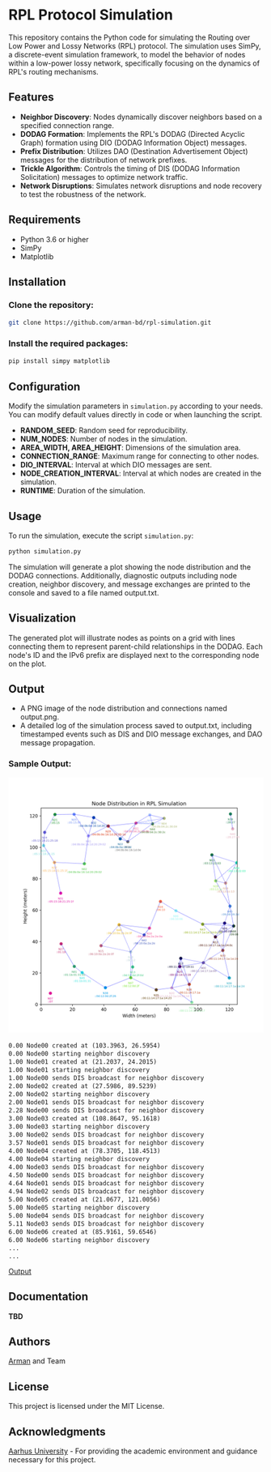 # RPL Protocol Simulation

This repository contains the Python code for simulating the Routing over Low Power and Lossy Networks (RPL) protocol. The simulation uses SimPy, a discrete-event simulation framework, to model the behavior of nodes within a low-power lossy network, specifically focusing on the dynamics of RPL's routing mechanisms.

## Features

- **Neighbor Discovery**: Nodes dynamically discover neighbors based on a specified connection range.
- **DODAG Formation**: Implements the RPL's DODAG (Directed Acyclic Graph) formation using DIO (DODAG Information Object) messages.
- **Prefix Distribution**: Utilizes DAO (Destination Advertisement Object) messages for the distribution of network prefixes.
- **Trickle Algorithm**: Controls the timing of DIS (DODAG Information Solicitation) messages to optimize network traffic.
- **Network Disruptions**: Simulates network disruptions and node recovery to test the robustness of the network.

## Requirements

- Python 3.6 or higher
- SimPy
- Matplotlib

## Installation

### Clone the repository:
```bash
git clone https://github.com/arman-bd/rpl-simulation.git
```

### Install the required packages:
```bash
pip install simpy matplotlib
```

## Configuration
Modify the simulation parameters in `simulation.py` according to your needs. You can modify default values directly in code or when launching the script.

- **RANDOM_SEED**: Random seed for reproducibility.
- **NUM_NODES**: Number of nodes in the simulation.
- **AREA_WIDTH, AREA_HEIGHT**: Dimensions of the simulation area.
- **CONNECTION_RANGE**: Maximum range for connecting to other nodes.
- **DIO_INTERVAL**: Interval at which DIO messages are sent.
- **NODE_CREATION_INTERVAL**: Interval at which nodes are created in the simulation.
- **RUNTIME**: Duration of the simulation.

## Usage

To run the simulation, execute the script `simulation.py`:

```bash
python simulation.py
```

The simulation will generate a plot showing the node distribution and the DODAG connections. Additionally, diagnostic outputs including node creation, neighbor discovery, and message exchanges are printed to the console and saved to a file named output.txt.

## Visualization
The generated plot will illustrate nodes as points on a grid with lines connecting them to represent parent-child relationships in the DODAG. Each node's ID and the IPv6 prefix are displayed next to the corresponding node on the plot.

## Output
* A PNG image of the node distribution and connections named output.png.
* A detailed log of the simulation process saved to output.txt, including timestamped events such as DIS and DIO message exchanges, and DAO message propagation.

### Sample Output:

<img src="output.png">

```text
0.00 Node00 created at (103.3963, 26.5954)
0.00 Node00 starting neighbor discovery
1.00 Node01 created at (21.2037, 24.2015)
1.00 Node01 starting neighbor discovery
1.00 Node00 sends DIS broadcast for neighbor discovery
2.00 Node02 created at (27.5986, 89.5239)
2.00 Node02 starting neighbor discovery
2.00 Node01 sends DIS broadcast for neighbor discovery
2.28 Node00 sends DIS broadcast for neighbor discovery
3.00 Node03 created at (108.8647, 95.1618)
3.00 Node03 starting neighbor discovery
3.00 Node02 sends DIS broadcast for neighbor discovery
3.57 Node01 sends DIS broadcast for neighbor discovery
4.00 Node04 created at (78.3705, 118.4513)
4.00 Node04 starting neighbor discovery
4.00 Node03 sends DIS broadcast for neighbor discovery
4.50 Node00 sends DIS broadcast for neighbor discovery
4.64 Node01 sends DIS broadcast for neighbor discovery
4.94 Node02 sends DIS broadcast for neighbor discovery
5.00 Node05 created at (21.0677, 121.0056)
5.00 Node05 starting neighbor discovery
5.00 Node04 sends DIS broadcast for neighbor discovery
5.11 Node03 sends DIS broadcast for neighbor discovery
6.00 Node06 created at (85.9161, 59.6546)
6.00 Node06 starting neighbor discovery
...
...
```
<a href="output.txt">Output</a>

## Documentation
**TBD**

## Authors
[Arman](https://github.com/arman-bd) and Team

## License
This project is licensed under the MIT License.

## Acknowledgments
[Aarhus University](https://au.dk) - For providing the academic environment and guidance necessary for this project.